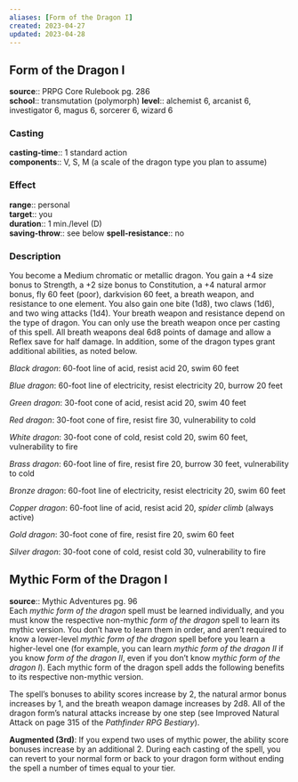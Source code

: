 ```yaml
---
aliases: [Form of the Dragon I]
created: 2023-04-27
updated: 2023-04-28
---
```


## Form of the Dragon I

**source**:: PRPG Core Rulebook pg. 286  
**school**:: transmutation (polymorph)
**level**:: alchemist 6, arcanist 6, investigator 6, magus 6, sorcerer 6, wizard 6

### Casting

**casting-time**:: 1 standard action  
**components**:: V, S, M (a scale of the dragon type you plan to assume)

### Effect

**range**:: personal  
**target**:: you  
**duration**:: 1 min./level (D)  
**saving-throw**:: see below
**spell-resistance**:: no

### Description

You become a Medium chromatic or metallic dragon. You gain a +4 size bonus to Strength, a +2 size bonus to Constitution, a +4 natural armor bonus, fly 60 feet (poor), darkvision 60 feet, a breath weapon, and resistance to one element. You also gain one bite (1d8), two claws (1d6), and two wing attacks (1d4). Your breath weapon and resistance depend on the type of dragon. You can only use the breath weapon once per casting of this spell. All breath weapons deal 6d8 points of damage and allow a Reflex save for half damage. In addition, some of the dragon types grant additional abilities, as noted below.  
  
*Black dragon*: 60-foot line of acid, resist acid 20, swim 60 feet  
  
*Blue dragon*: 60-foot line of electricity, resist electricity 20, burrow 20 feet  
  
*Green dragon*: 30-foot cone of acid, resist acid 20, swim 40 feet  
  
*Red dragon*: 30-foot cone of fire, resist fire 30, vulnerability to cold  
  
*White dragon*: 30-foot cone of cold, resist cold 20, swim 60 feet, vulnerability to fire  
  
*Brass dragon*: 60-foot line of fire, resist fire 20, burrow 30 feet, vulnerability to cold  
  
*Bronze dragon*: 60-foot line of electricity, resist electricity 20, swim 60 feet  
  
*Copper dragon*: 60-foot line of acid, resist acid 20, *spider climb* (always active)  
  
*Gold dragon*: 30-foot cone of fire, resist fire 20, swim 60 feet  
  
*Silver dragon*: 30-foot cone of cold, resist cold 30, vulnerability to fire

## Mythic Form of the Dragon I

**source**:: Mythic Adventures pg. 96  
Each *mythic form of the dragon* spell must be learned individually, and you must know the respective non-mythic *form of the dragon* spell to learn its mythic version. You don’t have to learn them in order, and aren’t required to know a lower-level *mythic form of the dragon* spell before you learn a higher-level one (for example, you can learn *mythic form of the dragon II* if you know *form of the dragon II*, even if you don’t know *mythic form of the dragon I*). Each mythic form of the dragon spell adds the following benefits to its respective non-mythic version.  
  
The spell’s bonuses to ability scores increase by 2, the natural armor bonus increases by 1, and the breath weapon damage increases by 2d8. All of the dragon form’s natural attacks increase by one step (see Improved Natural Attack on page 315 of the *Pathfinder RPG Bestiary*).  
  
**Augmented (3rd)**: If you expend two uses of mythic power, the ability score bonuses increase by an additional 2. During each casting of the spell, you can revert to your normal form or back to your dragon form without ending the spell a number of times equal to your tier.
